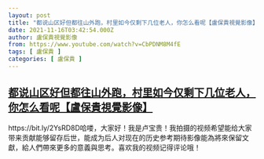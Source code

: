 ```yaml
---
layout: post
title: "都说山区好但都往山外跑，村里如今仅剩下几位老人，你怎么看呢【盧保貴視覺影像】"
date: 2021-11-16T03:42:54.000Z
author: 盧保貴視覺影像
from: https://www.youtube.com/watch?v=CbPDNM8M4fE
tags: [ 盧保貴 ]
categories: [ 盧保貴 ]
---
```

<!--1637034174000-->
[都说山区好但都往山外跑，村里如今仅剩下几位老人，你怎么看呢【盧保貴視覺影像】](https://www.youtube.com/watch?v=CbPDNM8M4fE)
------

<div>
https://bit.ly/2YsRD8D哈喽，大家好！我是卢宝贵！我拍摄的视频希望能给大家带来贡献能够留存后世，能成为后人对现在的历史参考期待影像能為將來保留文獻，給人們帶來更多的意義與思考。喜欢我的视频记得评论哦！
</div>
